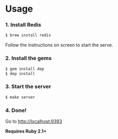 # Usage

### 1. Install Redis

```bash
$ brew install redis
```

Follow the instructions on screen to start the serve.

### 2. Install the gems

```bash
$ gem install dep
$ dep install
```

### 3. Start the server

```bash
$ make server
```

### 4. Done!

Go to [http://localhost:9393](http://localhost:9393)


**Requires Ruby 2.1+**
